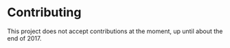 # Contributing

This project does not accept contributions at the moment, up until about
the end of 2017.
